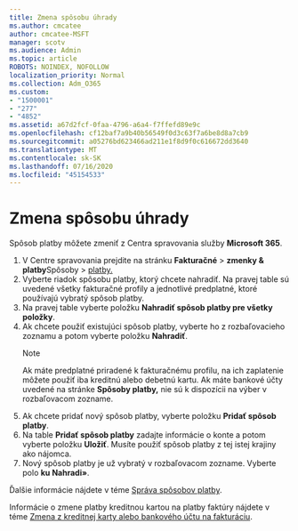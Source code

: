 ```yaml
---
title: Zmena spôsobu úhrady
ms.author: cmcatee
author: cmcatee-MSFT
manager: scotv
ms.audience: Admin
ms.topic: article
ROBOTS: NOINDEX, NOFOLLOW
localization_priority: Normal
ms.collection: Adm_O365
ms.custom:
- "1500001"
- "277"
- "4852"
ms.assetid: a67d2fcf-0faa-4796-a6a4-f7ffefd89e9c
ms.openlocfilehash: cf12baf7a9b40b56549f0d3c63f7a6be8d8a7cb9
ms.sourcegitcommit: a05276bd623466ad211e1f8d9f0c616672dd3640
ms.translationtype: MT
ms.contentlocale: sk-SK
ms.lasthandoff: 07/16/2020
ms.locfileid: "45154533"
---
```

# <a name="change-payment-method"></a>Zmena spôsobu úhrady

Spôsob platby môžete zmeniť z Centra spravovania služby **Microsoft 365**.
  
1. V Centre spravovania prejdite na stránku **Fakturačné**  >  **zmenky & platby**Spôsoby  >  [platby.](https://go.microsoft.com/fwlink/p/?linkid=2018806)
2. Vyberte riadok spôsobu platby, ktorý chcete nahradiť. Na pravej table sú uvedené všetky fakturačné profily a jednotlivé predplatné, ktoré používajú vybratý spôsob platby.
3. Na pravej table vyberte položku **Nahradiť spôsob platby pre všetky položky**.
4. Ak chcete použiť existujúci spôsob platby, vyberte ho z rozbaľovacieho zoznamu a potom vyberte položku **Nahradiť**.
    > [!NOTE]
    > Ak máte predplatné priradené k fakturačnému profilu, na ich zaplatenie môžete použiť iba kreditnú alebo debetnú kartu. Ak máte bankové účty uvedené na stránke **Spôsoby platby,** nie sú k dispozícii na výber v rozbaľovacom zozname.
5. Ak chcete pridať nový spôsob platby, vyberte položku **Pridať spôsob platby**.
6. Na table **Pridať spôsob platby** zadajte informácie o konte a potom vyberte položku **Uložiť**. Musíte použiť spôsob platby z tej istej krajiny ako nájomca.
7. Nový spôsob platby je už vybratý v rozbaľovacom zozname. Vyberte polo **ku Nahradi»**.

Ďalšie informácie nájdete v téme [Správa spôsobov platby](https://docs.microsoft.com/microsoft-365/commerce/billing-and-payments/manage-payment-methods).

Informácie o zmene platby kreditnou kartou na platby faktúry nájdete v téme [Zmena z kreditnej karty alebo bankového účtu na fakturáciu](https://docs.microsoft.com/microsoft-365/commerce/billing-and-payments/change-payment-method#change-from-credit-card-or-bank-account-to-invoice).